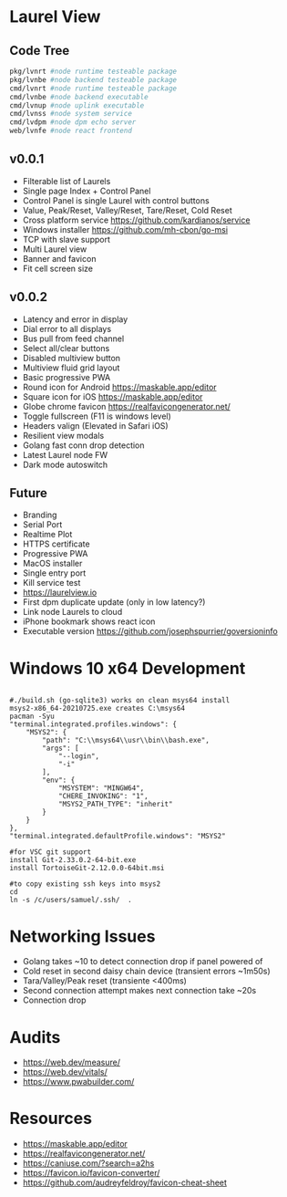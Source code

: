 # Laurel View

## Code Tree

```bash
pkg/lvnrt #node runtime testeable package
pkg/lvnbe #node backend testeable package
cmd/lvnrt #node runtime testeable package
cmd/lvnbe #node backend executable
cmd/lvnup #node uplink executable
cmd/lvnss #node system service
cmd/lvdpm #node dpm echo server
web/lvnfe #node react frontend
```

## v0.0.1

- Filterable list of Laurels
- Single page Index + Control Panel
- Control Panel is single Laurel with control buttons
- Value, Peak/Reset, Valley/Reset, Tare/Reset, Cold Reset
- Cross platform service https://github.com/kardianos/service
- Windows installer https://github.com/mh-cbon/go-msi
- TCP with slave support
- Multi Laurel view
- Banner and favicon
- Fit cell screen size

## v0.0.2

- Latency and error in display
- Dial error to all displays
- Bus pull from feed channel
- Select all/clear buttons
- Disabled multiview button
- Multiview fluid grid layout
- Basic progressive PWA
- Round icon for Android https://maskable.app/editor
- Square icon for iOS https://maskable.app/editor
- Globe chrome favicon https://realfavicongenerator.net/
- Toggle fullscreen (F11 is windows level)
- Headers valign (Elevated in Safari iOS)
- Resilient view modals
- Golang fast conn drop detection
- Latest Laurel node FW
- Dark mode autoswitch

## Future

- Branding
- Serial Port
- Realtime Plot 
- HTTPS certificate
- Progressive PWA
- MacOS installer
- Single entry port
- Kill service test
- https://laurelview.io
- First dpm duplicate update (only in low latency?)
- Link node Laurels to cloud
- iPhone bookmark shows react icon
- Executable version https://github.com/josephspurrier/goversioninfo

# Windows 10 x64 Development

```

#./build.sh (go-sqlite3) works on clean msys64 install
msys2-x86_64-20210725.exe creates C:\msys64
pacman -Syu
"terminal.integrated.profiles.windows": {
    "MSYS2": {
        "path": "C:\\msys64\\usr\\bin\\bash.exe",
        "args": [
            "--login",
            "-i"
        ],
        "env": {
            "MSYSTEM": "MINGW64",
            "CHERE_INVOKING": "1",
            "MSYS2_PATH_TYPE": "inherit"
        }
    }
},
"terminal.integrated.defaultProfile.windows": "MSYS2"

#for VSC git support
install Git-2.33.0.2-64-bit.exe
install TortoiseGit-2.12.0.0-64bit.msi

#to copy existing ssh keys into msys2
cd
ln -s /c/users/samuel/.ssh/  .
```

# Networking Issues

- Golang takes ~10 to detect connection drop if panel powered of
- Cold reset in second daisy chain device (transient errors ~1m50s)
- Tara/Valley/Peak reset (transiente <400ms)
- Second connection attempt makes next connection take ~20s
- Connection drop

# Audits

- https://web.dev/measure/
- https://web.dev/vitals/
- https://www.pwabuilder.com/

# Resources

- https://maskable.app/editor
- https://realfavicongenerator.net/
- https://caniuse.com/?search=a2hs
- https://favicon.io/favicon-converter/
- https://github.com/audreyfeldroy/favicon-cheat-sheet
